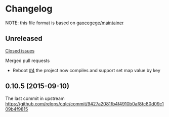 # Changelog

NOTE: this file format is based on [gaocegege/maintainer](https://github.com/gaocegege/maintainer/blob/master/CHANGELOG.md)

## Unreleased

[Closed issues](https://github.com/pingginp/cqlc/issues?q=is%3Aissue+is%3Aclosed+milestone%3A0.11.0)
 
Merged pull requests

- Reboot [#4](https://github.com/pingginp/cqlc/pull/4) the project now compiles and support set map value by key

## 0.10.5 (2015-09-10)

The last commit in upstream https://github.com/relops/cqlc/commit/9427a2081fb4f4910b0af8fc80d09c109b4f9815